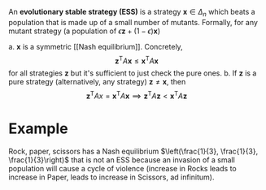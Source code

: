 An **evolutionary stable strategy (ESS)** is a strategy $\mathbf{x} \in \Delta_n$ which beats a population that is made up of a small number of mutants. Formally, for any mutant strategy (a population of $\epsilon \mathbf{z} + (1- \epsilon)\mathbf{x}$)

a. $\mathbf{x}$ is a symmetric [[Nash equilibrium]]. Concretely, $$\mathbf{z}^\mathsf{T}A\mathbf{x} \leqslant \mathbf{x}^\mathsf{T}A\mathbf{x}$$ for all strategies $\mathbf{z}$ but it's sufficient to just check the pure ones.
b. If $\mathbf{z}$ is a pure strategy (alternatively, any strategy) $\mathbf{z} \neq \mathbf{x}$, then $$\mathbf{z}^\mathsf{T}Ax = \mathbf{x}^\mathsf{T}A\mathbf{x} \implies \mathbf{z}^\mathsf{T}A\mathbf{z} < \mathbf{x}^\mathsf{T}A\mathbf{z}$$

# Example

Rock, paper, scissors has a Nash equilibrium $\left(\frac{1}{3}, \frac{1}{3}, \frac{1}{3}\right)$ that is not an ESS because an invasion of a small population will cause a cycle of violence (increase in Rocks leads to increase in Paper, leads to increase in Scissors, ad infinitum).

